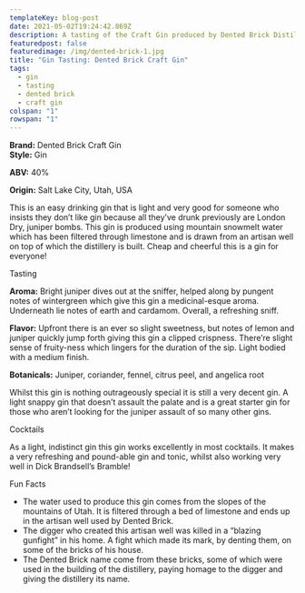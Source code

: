 ```yaml
---
templateKey: blog-post
date: 2021-05-02T19:24:42.869Z
description: A tasting of the Craft Gin produced by Dented Brick Distilling, Utah, USA
featuredpost: false
featuredimage: /img/dented-brick-1.jpg
title: "Gin Tasting: Dented Brick Craft Gin"
tags:
  - gin
  - tasting
  - dented brick
  - craft gin
colspan: "1"
rowspan: "1"
---
```



**Brand:** Dented Brick Craft Gin\
**Style:** Gin

**ABV:** 40%

**Origin:** Salt Lake City, Utah, USA



This is an easy drinking gin that is light and very good for someone who insists they don’t like gin because all they’ve drunk previously are London Dry, juniper bombs. This gin is produced using mountain snowmelt water which has been filtered through limestone and is drawn from an artisan well on top of which the distillery is built. Cheap and cheerful this is a gin for everyone!



Tasting



**Aroma:** Bright juniper dives out at the sniffer, helped along by pungent notes of wintergreen which give this gin a medicinal-esque aroma. Underneath lie notes of earth and cardamom. Overall, a refreshing sniff.



**Flavor:** Upfront there is an ever so slight sweetness, but notes of lemon and juniper quickly jump forth giving this gin a clipped crispness. There’re slight sense of fruity-ness which lingers for the duration of the sip. Light bodied with a medium finish.



**Botanicals:** Juniper, coriander, fennel, citrus peel, and angelica root



Whilst this gin is nothing outrageously special it is still a very decent gin. A light snappy gin that doesn’t assault the palate and is a great starter gin for those who aren’t looking for the juniper assault of so many other gins.



Cocktails



As a light, indistinct gin this gin works excellently in most cocktails. It makes a very refreshing and pound-able gin and tonic, whilst also working very well in Dick Brandsell’s Bramble!



Fun Facts



* The water used to produce this gin comes from the slopes of the mountains of Utah. It is filtered through a bed of limestone and ends up in the artisan well used by Dented Brick.
* The digger who created this artisan well was killed in a “blazing gunfight” in his home. A fight which made its mark, by denting them, on some of the bricks of his house.
* The Dented Brick name come from these bricks, some of which were used in the building of the distillery, paying homage to the digger and giving the distillery its name.